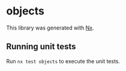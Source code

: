 # objects

This library was generated with [Nx](https://nx.dev).

## Running unit tests

Run `nx test objects` to execute the unit tests.

